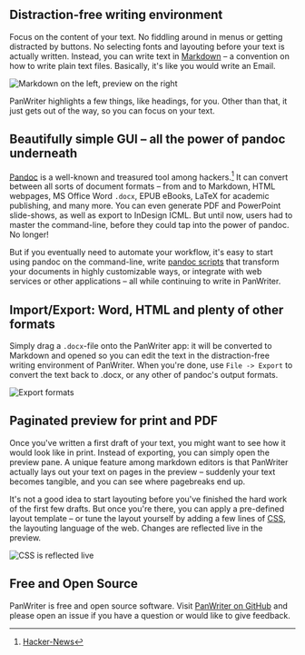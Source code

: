 ## Distraction-free writing environment

Focus on the content of your text. No fiddling around in menus or getting distracted by buttons. No selecting fonts and layouting before your text is actually written. Instead, you can write text in [Markdown](https://commonmark.org/help/) – a convention on how to write plain text files. Basically, it's like you would write an Email.

![Markdown on the left, preview on the right](https://github.com/mb21/panwriter/raw/master/screenshot.png)

PanWriter highlights a few things, like headings, for you. Other than that, it just gets out of the way, so you can focus on your text.


## Beautifully simple GUI – all the power of pandoc underneath

[Pandoc](https://pandoc.org) is a well-known and treasured tool among hackers.[^1] It can convert between all sorts of document formats – from and to Markdown, HTML webpages, MS Office Word `.docx`, EPUB eBooks, LaTeX for academic publishing, and many more. You can even generate PDF and PowerPoint slide-shows, as well as export to InDesign ICML. But until now, users had to master the command-line, before they could tap into the power of pandoc. No longer!

But if you eventually need to automate your workflow, it's easy to start using pandoc on the command-line, write [pandoc scripts](http://pandoc.org/lua-filters.html) that transform your documents in highly customizable ways, or integrate with web services or other applications – all while continuing to write in PanWriter.

[^1]: [Hacker-News](https://news.ycombinator.com/item?id=17855104)


## Import/Export: Word, HTML and plenty of other formats

Simply drag a `.docx`-file onto the PanWriter app: it will be converted to Markdown and opened so you can edit the text in the distraction-free writing environment of PanWriter. When you're done, use `File -> Export` to convert the text back to .docx, or any other of pandoc's output formats.

![Export formats](https://github.com/mb21/panwriter/raw/master/screenshot-export.png)


## Paginated preview for print and PDF

Once you've written a first draft of your text, you might want to see how it would look like in print. Instead of exporting, you can simply open the preview pane. A unique feature among markdown editors is that PanWriter actually lays out your text on pages in the preview – suddenly your text becomes tangible, and you can see where pagebreaks end up.

It's not a good idea to start layouting before you've finished the hard work of the first few drafts. But once you're there, you can apply a pre-defined layout template – or tune the layout yourself by adding a few lines of [CSS](https://developer.mozilla.org/docs/Glossary/CSS), the layouting language of the web. Changes are reflected live in the preview.

![CSS is reflected live](https://github.com/mb21/panwriter/raw/master/screenshot-css.png)


## Free and Open Source

PanWriter is free and open source software. Visit [PanWriter on GitHub](https://github.com/mb21/panwriter#panwriter) and please open an issue if you have a question or would like to give feedback.
